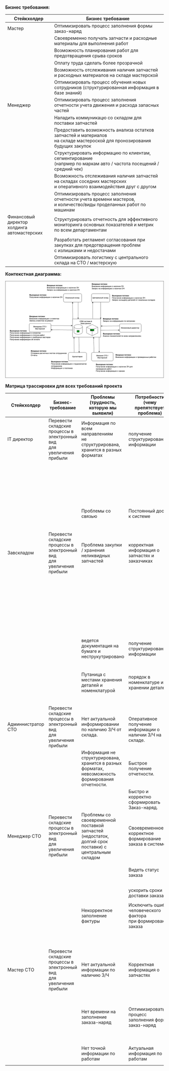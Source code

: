 ﻿**Бизнес требования:**

| Стейкхолдер                                    | Бизнес требование                                                                                                            |
| ---------------------------------------------- | ---------------------------------------------------------------------------------------------------------------------------- |
| Мастер                                         | Оптимизировать процесс заполнения формы заказ-наряд                                                                          |
|                                                | Своевременно получать запчасти и расходные материалы для выполнения работ                                                    |
|                                                | Возможность планирования работ для предотвращения срыва сроков                                                               |
|                                                | Оплату труда сделать более прозрачной                                                                                        |
|                                                | Возможность отслеживания наличия запчастей и расходных материалов на складе мастерской                                       |
|                                                | Оптимизировать процесс обучения новых сотрудников (структурированная информация в базе знаний)                               |
| Менеджер                                       | Оптимизировать процесс заполнения отчетности учета движения и расхода запасных частей                                        |
|                                                | Наладить коммуникацю со складом для поставки запчастей                                                                       |
|                                                | Предоставить возможность анализа остатков запчастей и материалов<br>на складе мастероской для пронозирования будущих закупок |
|                                                | Структурировать информацию по клиентам, сегментирование<br>(напрмер по маркам авто / частота посещений / средний чек)        |
|                                                | Возможность отслеживания наличия запчастей на складах соседних мастерских<br>и оперативного взаимодействия друг с другом     |
|                                                | Оптимизировать процесс заполнения отчетности учета времени мастеров,<br>и количество/виды проделанных работ по машинам       |
| Финансовый директор<br>холдинга автомастерских | Структурировать отчетность для эффективного мониторинга основных показателей и метрик<br>по всем департаментам               |
|                                                | Разработать регламент согласования при закупках для предотвращения проблем<br>с излишками и недостачами                      |
|                                                | Оптимизировать логистику с центрального склада на СТО / мастерскую                                                           |

**Контекстная диаграмма:**

![Image alt](https://github.com/dmatwe/projects/blob/main/OTUS_SA_BASIC/2.%20БТ_Контекстная_диаграмма/Контекстная%20диаграмма.png)


**Матрица трассировки для всех требований проекта**

| Стейкхолдер        | Бизнес-требование                                                        | Проблемы (трудность, которую мы выявили)                                                                  | Потребности (чему препятствует проблема)                          | Требования к системе (в системе должно быть...)                                                                                       | Приоритет |
| ------------------ | ------------------------------------------------------------------------ | --------------------------------------------------------------------------------------------------------- | ----------------------------------------------------------------- | ------------------------------------------------------------------------------------------------------------------------------------- | --------- |
| IT директор        | Перевести складские процессы в электронный вид<br>для увеличения прибыли | Информация по всем направлениям<br>не структурирована, хранится в разных форматах                         | получение структурированной информации                            | Хранить большой обьем данных                                                                                                          | 1         |
|                    |                                                                          |                                                                                                           |                                                                   | Возможность разграничивать роли и доступ                                                                                              | 2         |
|                    |                                                                          |                                                                                                           |                                                                   | Выгружать отчеты на основе введенных данных                                                                                           | 1         |
|                    |                                                                          | Проблемы со связью                                                                                        | Постоянный доступ к системе                                       | Система должна постоянно работать в режиме real-time<br>и в случае сбоев уведомлять пользователя                                      | 1         |
| Завскладом         | Перевести складские процессы в электронный вид<br>для увеличения прибыли | Проблема закупки / хранения неликвидных запчастей                                                         | корректная информация о запчастях и заказчиках                    | Необходима информация о заказчике, о заказе деталей                                                                                   | 1         |
|                    |                                                                          |                                                                                                           |                                                                   | требования к заполнению формы для заказа                                                                                              | 1         |
|                    |                                                                          |                                                                                                           |                                                                   | Необходима информация по минимальному объему деталей для выполнения работ, система должна отслеживать не снижаемые остатки            | 1         |
|                    |                                                                          | ведется документация на бумаге и неструкутрировано                                                        | получение структурированной информации                            | Выгружать отчеты на основе введенных данных                                                                                           | 1         |
|                    |                                                                          | Путаница с местами хранения деталей и номенклатурой                                                       | порядок в номенклатуре и в хранении деталей                       | система должна хранить справочник<br>уникальных идентификаторов для каждой детали,<br>Идентификацировать слоты для хранения деталей   | 2         |
| Админнистратор СТО | Перевести складские процессы в электронный вид<br>для увеличения прибыли | Нет актуальной информировании по наличию З/Ч от склада.                                                   | <br>Оперативное получение информации о наличии З/Ч на складе.     | Единый справочник З/Ч                                                                                                                 | 1         |
|                    |                                                                          | Информация не структурирована, хранится в разных форматах,<br>невозможность формирования отчетности.      | Быстрое получение отчетности.                                     | Выгружать отчеты на основе введенных данных                                                                                           | 1         |
|                    |                                                                          |                                                                                                           | Быстро и корректно сформировать Заказ-наряд.                      | Единый справочник выполняемых работ и мастеров                                                                                        | 1         |
| Менеджер СТО       | Перевести складские процессы в электронный вид<br>для увеличения прибыли | Проблемы со своевременной поставкой запчастей<br>(недостаток, долгий срок поставки) с центральным складом | Своевременное корректное формирование заказа в системе            | возможность видеть остатки на складе                                                                                                  | 1         |
|                    |                                                                          |                                                                                                           | Видеть статус заказа                                              | Отображение в системе состояния и сроков доставки заказа с цс                                                                         | 1         |
|                    |                                                                          |                                                                                                           | ускорить сроки доставки заказа                                    | Возможность передать заказ на запчасти на склад                                                                                       | 1         |
|                    |                                                                          | Некорректное заполнение фактуры                                                                           | Исключить ошибки человеческого фактора<br>при формировании заказа | Единая форма заказа запчастей и расходников                                                                                           | 1         |
|                    |                                                                          |                                                                                                           |                                                                   | Автозаполнение из классификаторов и каталогов                                                                                         | 2         |
| Мастер СТО         | Перевести складские процессы в электронный вид<br>для увеличения прибыли | Нет актуальной информации по наличию З/Ч                                                                  | Корректная информация о запчастях                                 | Возможность отслеживания наличия запчастей и расходных<br>материалов на складе мастерской                                             | 1         |
|                    |                                                                          | Нет времени на заполнение заказа-наряд                                                                    | Оптимизировать процесс заполнения формы заказ-наряд               | Cистема должна интегрироваться с планшетами мастеров,<br>в которых должен быть user-friendly интерфейс для быстрого заполнения заявки | 1         |
|                    |                                                                          | Нет точной информации по работам                                                                          | Актуальная информация по работам                                  | Система должна отображать список работ, затраченное время и статус                                                                    | 2         |
